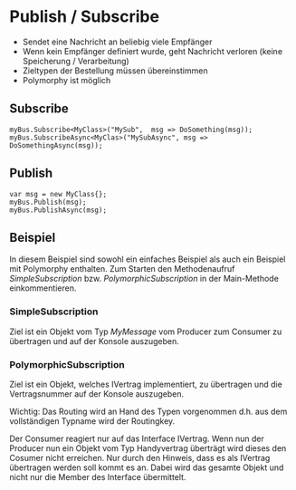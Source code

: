 # Publish / Subscribe
- Sendet eine Nachricht an beliebig viele Empfänger
- Wenn kein Empfänger definiert wurde, geht Nachricht verloren (keine Speicherung / Verarbeitung)
- Zieltypen der Bestellung müssen übereinstimmen
- Polymorphy ist möglich

## Subscribe
                       
    myBus.Subscribe<MyClass>("MySub",  msg => DoSomething(msg));
    myBus.SubscribeAsync<MyClas>("MySubAsync", msg => DoSomethingAsync(msg));

## Publish

    var msg = new MyClass{};                            
    myBus.Publish(msg);
    myBus.PublishAsync(msg);

## Beispiel
In diesem Beispiel sind sowohl ein einfaches Beispiel als auch ein Beispiel mit Polymorphy enthalten.
Zum Starten den Methodenaufruf  _SimpleSubscription_ bzw. _PolymorphicSubscription_ in der Main-Methode einkommentieren.

### SimpleSubscription
Ziel ist ein Objekt vom Typ _MyMessage_ vom Producer zum Consumer zu übertragen und auf der Konsole auszugeben.

### PolymorphicSubscription

Ziel ist ein Objekt, welches IVertrag implementiert, zu übertragen und die Vertragsnummer auf der Konsole auszugeben.

Wichtig: Das Routing wird an Hand des Typen vorgenommen d.h. aus dem vollständigen Typname wird der Routingkey.

Der Consumer reagiert nur auf das Interface IVertrag. Wenn nun der Producer nun ein Objekt vom Typ Handyvertrag überträgt wird dieses den Cosumer nicht erreichen. Nur durch den Hinweis, dass es als IVertrag übertragen werden soll kommt es an. Dabei wird das gesamte Objekt und nicht nur die Member des Interface übermittelt.